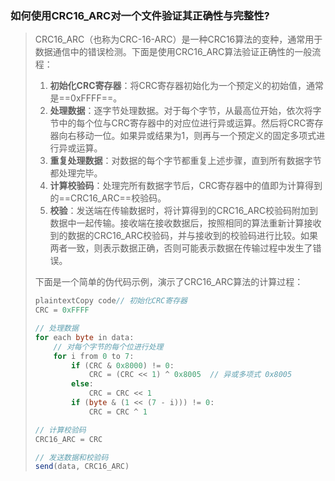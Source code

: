 ### 如何使用CRC16_ARC对一个文件验证其正确性与完整性?

> CRC16_ARC（也称为CRC-16-ARC）是一种CRC16算法的变种，通常用于数据通信中的错误检测。下面是使用CRC16_ARC算法验证正确性的一般流程：
>
> 1. **初始化CRC寄存器**：将CRC寄存器初始化为一个预定义的初始值，通常是==0xFFFF==。
> 2. **处理数据**：逐字节处理数据。对于每个字节，从最高位开始，依次将字节中的每个位与CRC寄存器中的对应位进行异或运算。然后将CRC寄存器向右移动一位。如果异或结果为1，则再与一个预定义的固定多项式进行异或运算。
> 3. **重复处理数据**：对数据的每个字节都重复上述步骤，直到所有数据字节都处理完毕。
> 4. **计算校验码**：处理完所有数据字节后，CRC寄存器中的值即为计算得到的==CRC16_ARC==校验码。
> 5. **校验**：发送端在传输数据时，将计算得到的CRC16_ARC校验码附加到数据中一起传输。接收端在接收数据后，按照相同的算法重新计算接收到的数据的CRC16_ARC校验码，并与接收到的校验码进行比较。如果两者一致，则表示数据正确，否则可能表示数据在传输过程中发生了错误。
>
> 下面是一个简单的伪代码示例，演示了CRC16_ARC算法的计算过程：
>
> ```java
> plaintextCopy code// 初始化CRC寄存器
> CRC = 0xFFFF
> 
> // 处理数据
> for each byte in data:
>     // 对每个字节的每个位进行处理
>     for i from 0 to 7:
>         if (CRC & 0x8000) != 0:
>             CRC = (CRC << 1) ^ 0x8005  // 异或多项式 0x8005
>         else:
>             CRC = CRC << 1
>         if (byte & (1 << (7 - i))) != 0:
>             CRC = CRC ^ 1
> 
> // 计算校验码
> CRC16_ARC = CRC
> 
> // 发送数据和校验码
> send(data, CRC16_ARC)
> ```

